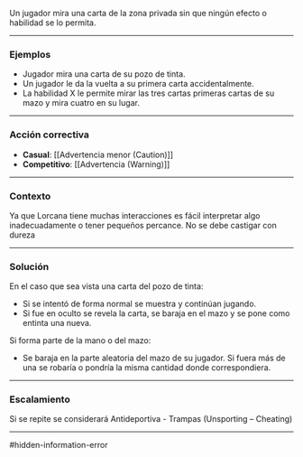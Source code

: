 Un jugador mira una carta de la zona privada sin que ningún efecto o habilidad se lo permita.

---
### Ejemplos
- Jugador mira una carta de su pozo de tinta.
- Un jugador le da la vuelta a su primera carta accidentalmente.
- La habilidad X le permite mirar las tres cartas primeras cartas de su mazo y mira cuatro en su lugar.
---

### Acción correctiva
- **Casual**: [[Advertencia menor (Caution)]]
- **Competitivo**:  [[Advertencia (Warning)]] 
---
### Contexto
Ya que Lorcana tiene muchas interacciones es fácil interpretar algo inadecuadamente o tener pequeños percance. No se debe castigar con dureza

---
### Solución

En el caso que sea vista una carta del pozo de tinta:
- Si se intentó de forma normal se muestra y continúan jugando.
- Si fue en oculto se revela la carta, se baraja en el mazo y se pone como entinta una nueva.

Si forma parte de la mano o del mazo:
- Se baraja en la parte aleatoria del mazo de su jugador. Si fuera más de una se robaría o pondría la misma cantidad donde correspondiera.
---

### Escalamiento
Si se repite se considerará Antideportiva - Trampas (Unsporting – Cheating)

---
#hidden-information-error